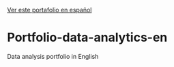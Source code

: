 [Ver este portafolio en español](https://github.com/BorjaBallesteros/Portfolio-data-analytics-es)



# Portfolio-data-analytics-en
Data analysis portfolio in English
